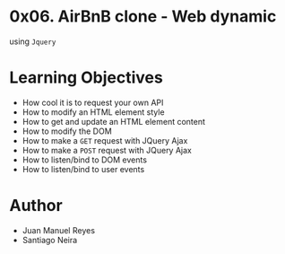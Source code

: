 # 0x06. AirBnB clone - Web dynamic

using ``Jquery``

# Learning Objectives

- How cool it is to request your own API
- How to modify an HTML element style
- How to get and update an HTML element content
- How to modify the DOM
- How to make a ``GET`` request with JQuery Ajax
- How to make a ``POST`` request with JQuery Ajax
- How to listen/bind to DOM events
- How to listen/bind to user events


# Author

* Juan Manuel Reyes
* Santiago Neira